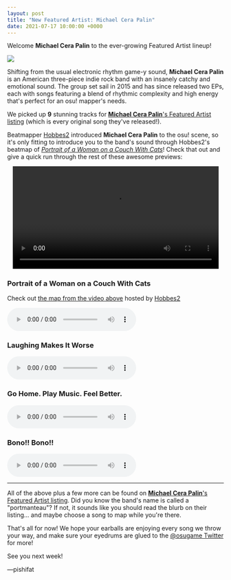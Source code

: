 ```yaml
---
layout: post
title: "New Featured Artist: Michael Cera Palin"
date: 2021-07-17 10:00:00 +0000
---
```


Welcome **Michael Cera Palin** to the ever-growing Featured Artist lineup!

![](https://assets.ppy.sh/artists/182/header.jpg)

Shifting from the usual electronic rhythm game-y sound, **Michael Cera Palin** is an American three-piece indie rock band with an insanely catchy and emotional sound. The group set sail in 2015 and has since released two EPs, each with songs featuring a blend of rhythmic complexity and high energy that's perfect for an osu! mapper's needs.

We picked up **9** stunning tracks for [**Michael Cera Palin**'s Featured Artist listing](https://osu.ppy.sh/beatmaps/artists/182) (which is every original song they've released!).

Beatmapper [Hobbes2](https://osu.ppy.sh/users/8157492) introduced **Michael Cera Palin** to the osu! scene, so it's only fitting to introduce you to the band's sound through Hobbes2's beatmap of [*Portrait of a Woman on a Couch With Cats*](https://osu.ppy.sh/beatmapsets/1275141)! Check that out and give a quick run through the rest of these awesome previews:

<div align="center">
    <video width="95%" controls>
        <source src="https://assets.ppy.sh/artists/182/release_showcase.mp4" type="video/mp4" preload="none">
    </video>
</div>

### Portrait of a Woman on a Couch With Cats

Check out [the map from the video above](https://osu.ppy.sh/beatmapsets/1275141) hosted by [Hobbes2](https://osu.ppy.sh/users/8157492)

<audio controls>
    <source src="https://assets.ppy.sh/artists/182/I%20Don%27t%20Know%20How%20To%20Explain%20It%2FMichael%20Cera%20Palin%20-%20Portrait%20of%20a%20Woman%20on%20a%20Couch%20with%20Cats.mp3" type="audio/mpeg">
</audio>

### Laughing Makes It Worse

<audio controls>
    <source src="https://assets.ppy.sh/artists/182/Growing Pains/Michael%20Cera%20Palin%20-%20Laughing%20Makes%20It%20Worse.mp3" type="audio/mpeg">
</audio>

### Go Home. Play Music. Feel Better.

<audio controls>
    <source src="https://assets.ppy.sh/artists/182/I%20Don%27t%20Know%20How%20To%20Explain%20It%2FMichael%20Cera%20Palin%20-%20Go%20Home.%20Play%20Music.%20Feel%20Better..mp3" type="audio/mpeg">
</audio>

### Bono!! Bono!!

<audio controls>
    <source src="https://assets.ppy.sh/artists/182/Bono%21%21%20Bono%21%21%2FMichael%20Cera%20Palin%20-%20Bono%21%21%20Bono%21%21.mp3" type="audio/mpeg">
</audio>

---

All of the above plus a few more can be found on [**Michael Cera Palin**'s Featured Artist listing](https://osu.ppy.sh/beatmaps/artists/182). Did you know the band's name is called a "portmanteau"? If not, it sounds like you should read the blurb on their listing... and maybe choose a song to map while you're there.

That's all for now! We hope your earballs are enjoying every song we throw your way, and make sure your eyedrums are glued to the [@osugame Twitter](https://twitter.com/osugame) for more!

See you next week!

—pishifat
